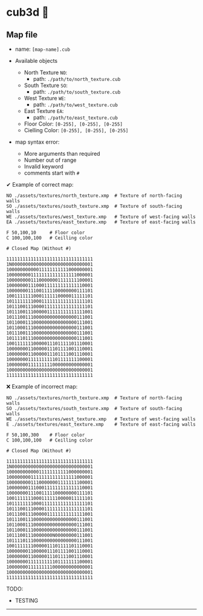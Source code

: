 # cub3d 🧊

## Map file

- name: `[map-name].cub`
- Available objects

	-	North Texture `NO`:
		- path: `./path/to/north_texture.cub`
	-	South Texture `SO`:
		- path: `./path/to/south_texture.cub`
	-	West Texture `WE`:
		- path: `./path/to/west_texture.cub`
	-	East Texture `EA`:
		- path: `./path/to/east_texture.cub`
	- Floor Color: `[0-255], [0-255], [0-255]`
	- Cielling Color: `[0-255], [0-255], [0-255]`
- map syntax error:
	- More arguments than required
	- Number out of range
	- Invalid keyword
	- comments start with `#`

✔ Example of correct map:

```
NO ./assets/textures/north_texture.xmp	# Texture of north-facing walls
SO ./assets/textures/south_texture.xmp	# Texture of south-facing walls
WE ./assets/textures/west_texture.xmp	# Texture of west-facing walls
EA ./assets/textures/east_texture.xmp	# Texture of east-facing walls

F 50,100,10		# Floor color
C 100,100,100	# Ceilling color

# Closed Map (Without #)

11111111111111111111111111111111
1N000000000000000000000000000001
10000000000011111111111000000001
10000000011111111111111111000001
10000000011100000001111111100001
10000000111000111111111111110001
10000000111001111100000000111101
10011111110001111110000011111101
10111111110001111111111111111101
10111001110000111111111111111101
10111001110000011111111111111001
10111001110000000000000000111001
10110001110000000000000000111001
10110001110000000000000000111001
10111001110000000000000000111001
10111101110000000000000000111001
10011111110000011101111101110001
10000000110000011101111001110001
10000000110000011101111001110001
10000000111111111101111111100001
10000000111111111000000000000001
10000000000000000000000000000001
11111111111111111111111111111111

```

❌ Example of incorrect map:

```
NO ./assets/textures/north_texture.xmp	# Texture of north-facing walls
SO ./assets/textures/south_texture.xmp	# Texture of south-facing walls
WE ./assets/textures/west_texture.xmp	# Texture of west-facing walls
E ./assets/textures/east_texture.xmp	# Texture of east-facing walls

F 50,100,300	# Floor color
C 100,100,100	# Ceilling color

# Closed Map (Without #)

11111111111111111111111111111111
1N000000000000000000000000000001
10000000000011111111111000000001
10000000011111111111111111000001
10000000011100000001111111100001
10000000111000111111111111110001
10000000111001111100000000111101
10011111110001111110000011111101
10111111110001111111111111111101
10111001110000111111111111111101
10111001110000011111111111111001
10111001110000000000000000111001
10110001110000000000000000111001
10110001110000000000000000111001
10111001110000000N00000000111001
10111101110000000000000000111001
10011111110000011101111101110001
10000000110000011101111001110001
10000000110000011101111001110001
10000000111111111101111111100001
10000000111111111000000000000001
10000000000000000000000000000001
11111111111111111111111111111111

```
TODO:

- TESTING

---
